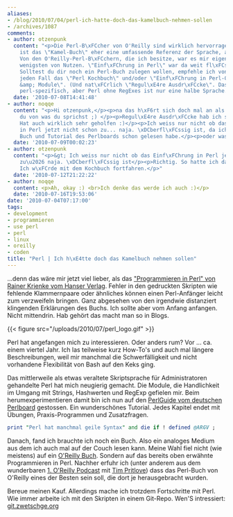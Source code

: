 ```yaml
---
aliases:
- /blog/2010/07/04/perl-ich-hatte-doch-das-kamelbuch-nehmen-sollen
- /archives/1087
comments:
- author: otzenpunk
  content: "<p>Die Perl-B\xFCcher von O'Reilly sind wirklich hervorragend. Allerdings
    ist das \"Kamel-Buch\" eher eine umfassende Referenz der Sprache, als ein Einsteigerbuch.
    Von den O'Reilly-Perl-B\xFCchern, die ich besitze, war es mir eigentlich mit am
    wenigsten von Nutzen. \"Einf\xFChrung in Perl\" war da weit fl\xFCssiger zu lesen.
    Solltest du dir noch ein Perl-Buch zulegen wollen, empfehle ich von O'Reilly auf
    jeden Fall das \"Perl Kochbuch\" und/oder \"Einf\xFChrung in Perl-Objekte, Referenzen
    &amp; Module\". (Und nat\xFCrlich \"Regul\xE4re Ausdr\xFCcke\". Das ist zwar nicht
    perl-spezifisch, aber Perl ohne RegExes ist nur eine halbe Sprache.)</p>"
  date: '2010-07-08T14:41:48'
- author: noqqe
  content: "<p>Hi otzenpunk,</p><p>na das h\xF6rt sich doch mal an als w\xFCsstes
    du von was du sprichst ;) </p><p>Regul\xE4re Ausdr\xFCcke hab ich schon durch.
    Hat auch wirklich sehr geholfen :)</p><p>Ich weiss nur nicht ob das Einf\xFChrung
    in Perl jetzt nicht schon zu... naja. \xDCberfl\xFCssig ist, da ich das andere
    Buch und Tutorial des Perlboards schon gelesen habe.</p><p>oder was meinst du?</p>"
  date: '2010-07-09T00:02:23'
- author: otzenpunk
  content: "<p>&gt; Ich weiss nur nicht ob das Einf\xFChrung in Perl jetzt nicht schon
    zu\u2026 naja. \xDCberfl\xFCssig ist</p><p>Richtig. So hatte ich das auch gemeint.
    Ich w\xFCrde mit dem Kochbuch fortfahren.</p>"
  date: '2010-07-12T21:22:22'
- author: noqqe
  content: <p>Ah, okay :) <br>Ich denke das werde ich auch :)</p>
  date: '2010-07-16T19:53:06'
date: '2010-07-04T07:17:00'
tags:
- development
- programmieren
- use perl
- perl
- linux
- oreilly
- coden
title: "Perl | Ich h\xE4tte doch das Kamelbuch nehmen sollen"
---
```


...denn das wäre mir jetzt viel lieber, als das ["Programmieren in Perl" von Rainer Krienke vom Hanser Verlag](http://www.amazon.de/Programmieren-Perl-Rainer-Krienke/dp/3446220135/ref=pd_sim_b_17).
Fehler in den gedruckten Skripten wie fehlende Klammernpaare oder ähnliches
können einen Perl-Anfänger leicht zum verzweifeln bringen. Ganz abgesehen
von den irgendwie distanziert klingenden Erklärungen des Buchs. Ich sollte
aber vom Anfang anfangen. Nicht mittendrin. Hab gehört das macht man so in
Blogs.

{{< figure src="/uploads/2010/07/perl_logo.gif" >}}

Perl hat angefangen mich zu interessieren. Oder anders rum? Vor ... ca.
einem viertel Jahr. Ich las teilweise kurz How-To's und auch mal längere
Beschreibungen, weil mir manchmal die Schwerfälligkeit und nicht vorhandene
Flexibilität von Bash auf den Keks ging.

Das mittlerweile als etwas veraltete Skriptsprache für Administratoren
gehandelte Perl hat mich neugierig gemacht. Die Module, die Handlichkeit im
Umgang mit Strings, Hashwerten und RegExp gefielen mir. Beim
herumexperimentieren damit bin ich nun auf den [PerlGuide vom deutschen Perlboard](http://www.perlboard.de/perlguide/Inhalt.html) gestossen. Ein
wunderschönes Tutorial. Jedes Kapitel endet mit Übungen, Praxis-Programmen
und Zusatzfragen.

``` perl
print "Perl hat manchmal geile Syntax" and die if ! defined @ARGV ;
```

Danach, fand ich brauchte ich noch ein Buch. Also ein analoges Medium aus dem
ich auch mal auf der Couch lesen kann. Meine Wahl fiel nicht (wie meistens)
auf ein [O'Reilly Buch](http://www.amazon.de/Programmieren-mit-Perl-Larry-Wall/dp/3897211440/ref=sr_1_5?ie=UTF8&s=books&qid=1278231152&sr=8-5).
Sondern auf das bereits oben erwähnte Programmieren in Perl. Nachher erfuhr
ich (unter anderem aus dem wunderbaren [1. O'Reilly Podcast](http://community.oreilly.de/blog/2010/06/25/kol001-das-oreilly-universum/)
mit [Tim Pritlove](http://tim.geekheim.de/)) dass das Perl-Buch von O'Reilly
eines der Besten sein soll, die dort je herausgebracht wurden.

Bereue meinen Kauf. Allerdings mache ich trotzdem Fortschritte mit Perl.
Wie immer arbeite ich mit den Skripten in einem Git-Repo. Wen'S
intressiert:
[git.zwetschge.org](http://git.zwetschge.org/?p=learning-perl.git;a=tree;h=671b98e403d952d9ed2730ac1221e867039127cc;hb=671b98e403d952d9ed2730ac1221e867039127cc)
